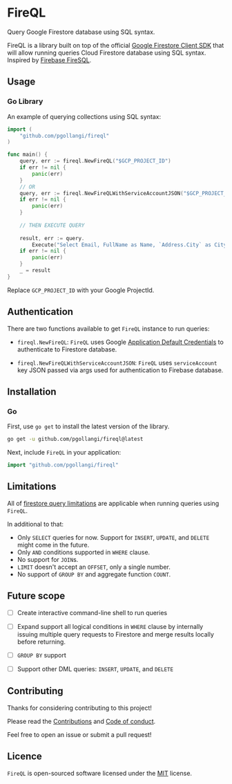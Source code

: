 # FireQL
Query Google Firestore database using SQL syntax.

FireQL is a library built on top of the official [Google Firestore Client SDK](https://pkg.go.dev/cloud.google.com/go/firestore) that will allow running queries Cloud Firestore database using SQL syntax. Inspired by [Firebase FireSQL](https://firebaseopensource.com/projects/jsayol/firesql/).

## Usage

<!-- `FireQL` can be used Go library or interactive command-line tool. -->

### Go Library
An example of querying collections using SQL syntax:
```go
import (
    "github.com/pgollangi/fireql"
)

func main() {
    query, err := fireql.NewFireQL("$GCP_PROJECT_ID")
    if err != nil {
        panic(err)
    }
    // OR
    query, err := fireql.NewFireQLWithServiceAccountJSON("$GCP_PROJECT_ID", "$SERVICE_ACCOUNT_JSON")
    if err != nil {
        panic(err)
    }
	
    // THEN EXECUTE QUERY
	
    result, err := query.
        Execute("Select Email, FullName as Name, `Address.City` as City from users LIMIT 10")
    if err != nil {
        panic(err)
    }
    _ = result
}
```
Replace `GCP_PROJECT_ID` with your Google ProjectId.

<!--
### Command-Line
-->

## Authentication
There are two functions available to get `FireQL` instance to run queries:

- `fireql.NewFireQL`: `FireQL` uses Google [Application Default Credentials](https://cloud.google.com/docs/authentication/application-default-credentials) to authenticate to Firestore database.

- `fireql.NewFireQLWithServiceAccountJSON`: `FireQL` uses `serviceAccount` key JSON passed via args used for authentication to Firebase database.

## Installation

### Go

First, use `go get` to install the latest version of the library.
```bash
go get -u github.com/pgollangi/fireql@latest

```
Next, include `FireQL` in your application:
```go
import "github.com/pgollangi/fireql"
```
<!--
### Homebrew

### Scoop (for windows)

### Manual
You can alternately download suitable binary for your OS at the [releases page](https://github.com/pgollangi/fireql/releases).
-->
## Limitations
All of [firestore query limitations](https://firebase.google.com/docs/firestore/query-data/queries#query_limitations) are applicable when running queries using `FireQL`.

In additional to that:

- Only `SELECT` queries for now. Support for `INSERT`, `UPDATE`, and `DELETE` might come in the future.
- Only `AND` conditions supported in `WHERE` clause. 
- No support for `JOIN`s.
- `LIMIT` doesn't accept an `OFFSET`, only a single number.
- No support of `GROUP BY` and aggregate function `COUNT`.

## Future scope

- [ ] Create interactive command-line shell to run queries
- [ ] Expand support all logical conditions in `WHERE` clause by internally issuing multiple query requests to Firestore and merge results locally before returning.
- [ ] `GROUP BY` support
- [ ] Support other DML queries: `INSERT`, `UPDATE`, and `DELETE`


## Contributing
Thanks for considering contributing to this project!

Please read the [Contributions](https://github.com/pgollangi/.github/blob/main/CONTRIBUTING.md) and [Code of conduct](https://github.com/pgollangi/.github/blob/main/CODE_OF_CONDUCT.md).

Feel free to open an issue or submit a pull request!

## Licence

`FireQL` is open-sourced software licensed under the [MIT](LICENSE) license.
